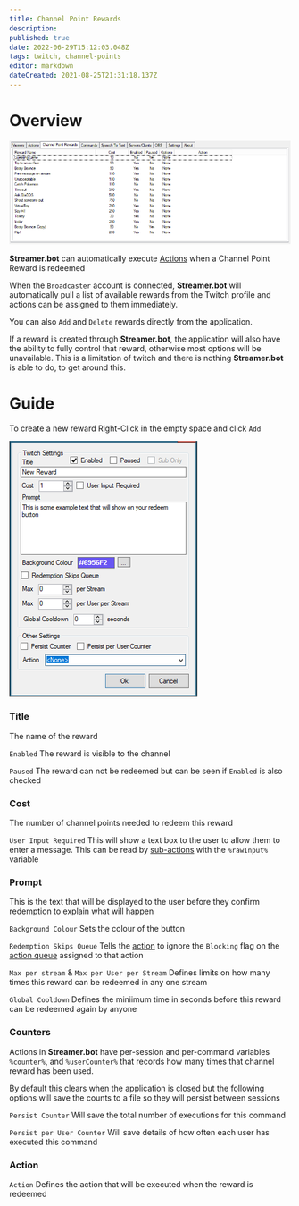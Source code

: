 ```yaml
---
title: Channel Point Rewards
description: 
published: true
date: 2022-06-29T15:12:03.048Z
tags: twitch, channel-points
editor: markdown
dateCreated: 2021-08-25T21:31:18.137Z
---
```


# Overview

![Channel Point Rewards](/119644643-00af2100-be15-11eb-87c8-a271f08e41b8.png)

**Streamer.bot** can automatically execute [Actions](/Actions) when a Channel Point Reward is redeemed

When the `Broadcaster` account is connected, **Streamer.bot** will automatically pull a list of available rewards from the Twitch profile and actions can be assigned to them immediately. 

You can also `Add` and `Delete` rewards directly from the application. 

If a reward is created through **Streamer.bot**, the application will also have the ability to fully control that reward, otherwise most options will be unavailable.  This is a limitation of twitch and there is nothing **Streamer.bot** is able to do, to get around this.

# Guide

To create a new reward Right-Click in the empty space and click `Add`

![New Channel Point Reward](/119646229-d4949f80-be16-11eb-806f-8dca85bdce45.png)

### Title

The name of the reward

`Enabled` The reward is visible to the channel

`Paused` The reward can not be redeemed but can be seen if `Enabled` is also checked

### Cost

The number of channel points needed to redeem this reward

`User Input Required` This will show a text box to the user to allow them to enter a message. This can be read by [sub-actions](/Sub-Actions#main) with the `%rawInput%` variable

### Prompt

This is the text that will be displayed to the user before they confirm redemption to explain what will happen

`Background Colour` Sets the colour of the button

`Redemption Skips Queue` Tells the [action](/Actions) to ignore the `Blocking` flag on the [action queue](/Settings/General#action-queues) assigned to that action

`Max per stream` & `Max per User per Stream` Defines limits on how many times this reward can be redeemed in any one stream

`Global Cooldown` Defines the miniimum time in seconds before this reward can be redeemed again by anyone

### Counters

Actions in **Streamer.bot** have per-session and per-command variables `%counter%`, and `%userCounter%` that records how many times that channel reward has been used. 

By default this clears when the application is closed but the following options will save the counts to a file so they will persist between sessions

`Persist Counter` Will save the total number of executions for this command

`Persist per User Counter` Will save details of how often each user has executed this command

### Action

`Action` Defines the action that will be executed when the reward is redeemed
